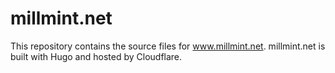 # millmint.net

This repository contains the source files for www.millmint.net. millmint.net is built with Hugo and hosted by Cloudflare.
